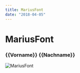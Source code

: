 ```yaml
---
title: MariusFont
date: "2018-04-05"
---
```


# MariusFont
### {{Vorname}} {{Nachname}}

![MariusFont](./MariusFont.svg)
